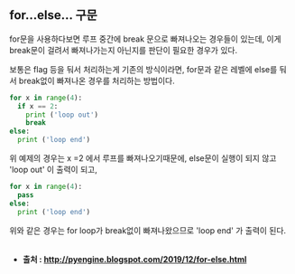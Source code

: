## for...else... 구문
for문을 사용하다보면 루프 중간에 break 문으로 빠져나오는 경우들이 있는데, 이게 break문이 걸려서 빠져나가는지 아닌지를 판단이 필요한 경우가 있다.

보통은 flag 등을 둬서 처리하는게 기존의 방식이라면, for문과 같은 레벨에 else를 둬서 break없이 빠져나온 경우를 처리하는 방법이다.
```python
for x in range(4):
  if x == 2:
    print ('loop out')
    break
else:
  print ('loop end')
```
위 예제의 경우는 x =2 에서 루프를 빠져나오기때문에, else문이 실행이 되지 않고 'loop out' 이 출력이 되고,
```python
for x in range(4):
  pass
else:
  print ('loop end')
```
위와 같은 경우는 for loop가 break없이 빠져나왔으므로 'loop end' 가 출력이 된다.
<br><br>

* **출처 : http://pyengine.blogspot.com/2019/12/for-else.html**
<br><br>

